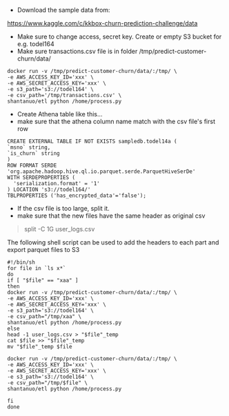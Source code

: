 - Download the sample data from:

https://www.kaggle.com/c/kkbox-churn-prediction-challenge/data

- Make sure to change access, secret key. Create or empty S3 bucket for e.g. todel164
- Make sure transactions.csv file is in folder /tmp/predict-customer-churn/data/
```
docker run -v /tmp/predict-customer-churn/data/:/tmp/ \
-e AWS_ACCESS_KEY_ID='xxx' \
-e AWS_SECRET_ACCESS_KEY='xxx' \
-e s3_path='s3://todel164' \
-e csv_path='/tmp/transactions.csv' \
shantanuo/etl python /home/process.py
```

- Create Athena table like this... 
- make sure that the athena column name match with the csv file's first row
```
CREATE EXTERNAL TABLE IF NOT EXISTS sampledb.todel14a (
`msno` string,  
`is_churn` string
)
ROW FORMAT SERDE 'org.apache.hadoop.hive.ql.io.parquet.serde.ParquetHiveSerDe'
WITH SERDEPROPERTIES (
  'serialization.format' = '1'
) LOCATION 's3://todel164/'
TBLPROPERTIES ('has_encrypted_data'='false');
```

- If the csv file is too large, split it.
- make sure that the new files have the same header as original csv

> split -C 1G user_logs.csv

The following shell script can be used to add the headers to each part and export parquet files to S3

```
#!/bin/sh
for file in `ls x*`
do
if [ "$file" == "xaa" ]
then
docker run -v /tmp/predict-customer-churn/data/:/tmp/ \
-e AWS_ACCESS_KEY_ID='xxx' \
-e AWS_SECRET_ACCESS_KEY='xxx' \
-e s3_path='s3://todel164' \
-e csv_path="/tmp/xaa" \
shantanuo/etl python /home/process.py
else
head -1 user_logs.csv > "$file"_temp
cat $file >> "$file"_temp
mv "$file"_temp $file

docker run -v /tmp/predict-customer-churn/data/:/tmp/ \
-e AWS_ACCESS_KEY_ID='xxx' \
-e AWS_SECRET_ACCESS_KEY='xxx' \
-e s3_path='s3://todel164' \
-e csv_path="/tmp/$file" \
shantanuo/etl python /home/process.py

fi
done
```
